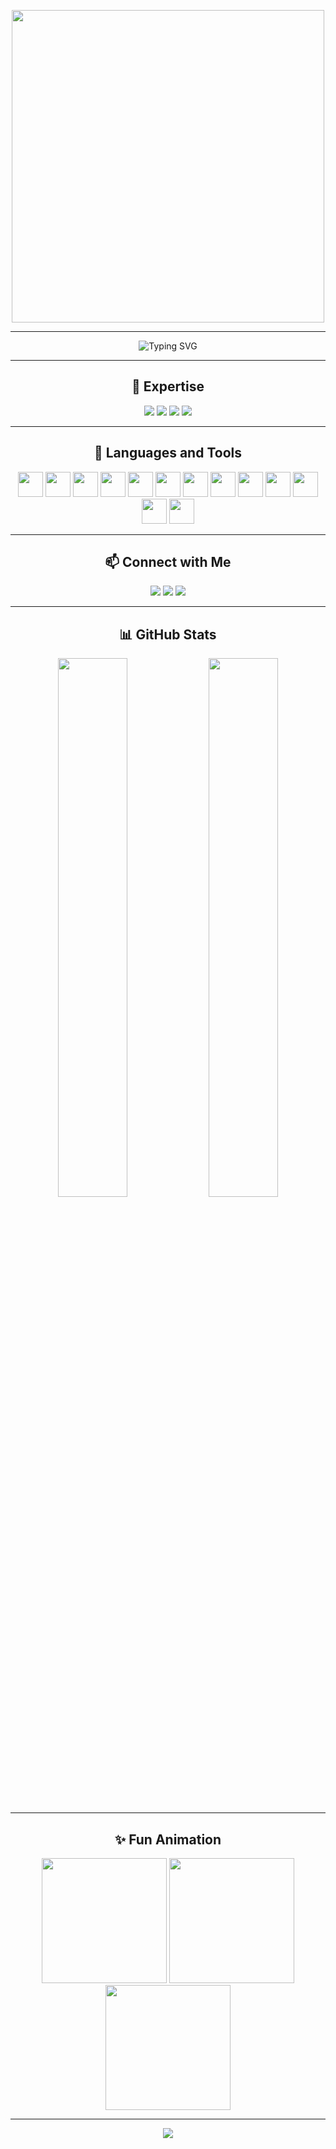 <p align="center">
  <img src="https://raw.githubusercontent.com/TahaGPT/TahaGPT/main/hello.gif" width="500" />
</p>

---

<p align="center">
  <img src="https://readme-typing-svg.demolab.com?font=Fira+Code&weight=500&size=24&pause=1000&color=FFFFFF&center=true&vCenter=true&width=435&lines=Hola!+I'm+Abdul+Moiz;BSCS+Student+%7C+Web3+and+AI+Enthusiast;Python+%7C+C%2B%2B+%7C+React+%7C+MongoDB+%7C+Tailwind;Let’s+Build+Cool+Stuff+Together!" alt="Typing SVG" />
</p>

---

<h2 align="center">🧠 Expertise</h2>
<p align="center">
  <img src="https://img.shields.io/badge/C++-00599C?style=for-the-badge&logo=c%2B%2B&logoColor=white"/>
  <img src="https://img.shields.io/badge/Python-3776AB?style=for-the-badge&logo=python&logoColor=white"/>
  <img src="https://img.shields.io/badge/Assembly-333333?style=for-the-badge&logoColor=white"/>
  <img src="https://img.shields.io/badge/Regex-E34F26?style=for-the-badge&logoColor=white"/>
</p>

---

<h2 align="center">🧰 Languages and Tools</h2>
<p align="center">
  <img src="https://cdn.jsdelivr.net/gh/devicons/devicon/icons/python/python-original.svg" width="40"/>
  <img src="https://cdn.jsdelivr.net/gh/devicons/devicon/icons/cplusplus/cplusplus-original.svg" width="40"/>
  <img src="https://cdn.jsdelivr.net/gh/devicons/devicon/icons/html5/html5-original.svg" width="40"/>
  <img src="https://cdn.jsdelivr.net/gh/devicons/devicon/icons/css3/css3-original.svg" width="40"/>
  <img src="https://cdn.jsdelivr.net/gh/devicons/devicon/icons/bootstrap/bootstrap-original.svg" width="40"/>
  <img src="https://cdn.jsdelivr.net/gh/devicons/devicon/icons/tailwindcss/tailwindcss-plain.svg" width="40"/>
  <img src="https://cdn.jsdelivr.net/gh/devicons/devicon/icons/react/react-original.svg" width="40"/>
  <img src="https://cdn.jsdelivr.net/gh/devicons/devicon/icons/mongodb/mongodb-original.svg" width="40"/>
  <img src="https://cdn.jsdelivr.net/gh/devicons/devicon/icons/mysql/mysql-original.svg" width="40"/>
  <img src="https://cdn.jsdelivr.net/gh/devicons/devicon/icons/vscode/vscode-original.svg" width="40"/>
  <img src="https://cdn.jsdelivr.net/gh/devicons/devicon/icons/anaconda/anaconda-original.svg" width="40"/>
  <img src="https://cdn.jsdelivr.net/gh/devicons/devicon/icons/jupyter/jupyter-original.svg" width="40"/>
  <img src="https://cdn.jsdelivr.net/gh/devicons/devicon/icons/cisco/cisco-original.svg" width="40"/>
</p>

---

<h2 align="center">📫 Connect with Me</h2>
<p align="center">
  <a href="mailto:abdulmoizawan1010@gmail.com"><img src="https://img.shields.io/badge/Gmail-D14836?style=for-the-badge&logo=gmail&logoColor=white"/></a>
  <a href="https://www.linkedin.com/in/abdul-moiz-33146b29b/"><img src="https://img.shields.io/badge/LinkedIn-0077B5?style=for-the-badge&logo=linkedin&logoColor=white"/></a>
  <a href="https://farcaster.xyz/spoidy7"><img src="https://img.shields.io/badge/Warpcast-5C27FE?style=for-the-badge&logo=warp&logoColor=white"/></a>
</p>

---

<h2 align="center">📊 GitHub Stats</h2>
<p align="center">
  <img src="https://github-readme-stats.vercel.app/api?username=AbdulMoiz07&show_icons=true&theme=tokyonight" width="47%"/>
  <img src="https://github-readme-streak-stats.herokuapp.com/?user=AbdulMoiz07&theme=tokyonight" width="47%"/>
</p>

---

<h2 align="center">✨ Fun Animation</h2>
<p align="center">
  <img src="https://media.giphy.com/media/xT9IgzoKnwFNmISR8I/giphy.gif" width="200"/>
  <img src="https://media.giphy.com/media/l3vR85PnGsBwu1PFK/giphy.gif" width="200"/>
  <img src="https://media.giphy.com/media/eNAsjO55tPbgaor7ma/giphy.gif" width="200"/>
</p>

---

<p align="center">
  <img src="https://capsule-render.vercel.app/api?type=waving&color=gradient&height=100&section=footer"/>
</p>
